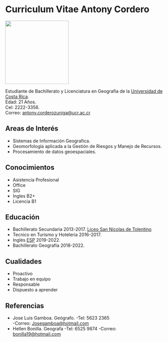# Curriculum Vitae Antony Cordero

<img src="https://upload.wikimedia.org/wikipedia/commons/thumb/d/dd/Henry_Cavill_by_Gage_Skidmore_2.jpg/220px-Henry_Cavill_by_Gage_Skidmore_2.jpg" width="200" height="">

Estudiante de Bachillerato y Licenciatura en Geografía de la [Universidad de Costa Rica](https://www.ucr.ac.cr/).       
Edad: 21 Años.      
Cel: 2222-3356.      
Correo: antony.corderozuniga@ucr.ac.cr      

## Areas de Interés    
- Sistemas de Información Geografica. 
- Geomorfología aplicada a la Gestión de Riesgos y Manejo de Recursos.
- Procesamiento de datos geoespaciales.

## Conocimientos

- Asistencia Profesional
- Office
- SIG
- Ingles B2+
- Licencia B1

## Educación

- Bachillerato Secundaria 2013-2017. [Liceo San Nicolas de Tolentino](https://es-la.facebook.com/LiceoSanNicolasdeTolentino/)     
- Tecnico en Turismo y Hoteleria 2016-2017.
- Inglés [ESP](https://www.inglesporareas.ucr.ac.cr/) 2019-2022.
- Bachillerato Geografía 2018-2022.

## Cualidades

- Proactivo
- Trabajo en equipo
- Responsable
- Dispuesto a aprender

## Referencias

- Jose Luis Gamboa. Geógrafo. 
    -Tel: 5623 2365    
    -Correo: Josegamboa@hotmail.com       
- Hellen Bonilla. Geografa
    -Tel: 6525 9874
    -Correo: bonilla19@hotmail.com
    
 

